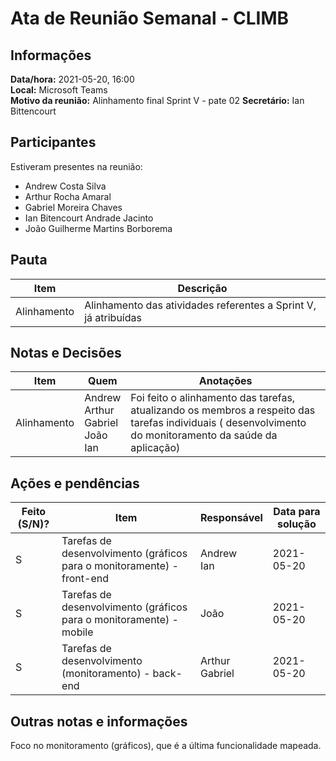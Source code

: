 # Ata de Reunião Semanal - CLIMB

## Informações

**Data/hora:** 2021-05-20, 16:00  
**Local:** Microsoft Teams  
**Motivo da reunião:** Alinhamento final Sprint V - pate 02
**Secretário:** Ian Bittencourt

## Participantes

Estiveram presentes na reunião:

- Andrew Costa Silva
- Arthur Rocha Amaral
- Gabriel Moreira Chaves
- Ian Bitencourt Andrade Jacinto
- João Guilherme Martins Borborema

## Pauta

| Item        | Descrição                                                       |
| ----------- | --------------------------------------------------------------- |
| Alinhamento | Alinhamento das atividades referentes a Sprint V, já atribuídas |

## Notas e Decisões

| Item        | Quem                                                   | Anotações                                                                                                                                                |
| ----------- | ------------------------------------------------------ | -------------------------------------------------------------------------------------------------------------------------------------------------------- |
| Alinhamento | Andrew <br/> Arthur <br/> Gabriel <br/> João <br/> Ian | Foi feito o alinhamento das tarefas, atualizando os membros a respeito das tarefas individuais ( desenvolvimento do monitoramento da saúde da aplicação) |

## Ações e pendências

| Feito (S/N)? | Item                                                                   | Responsável          | Data para solução |
| ------------ | ---------------------------------------------------------------------- | -------------------- | ----------------- |
| S            | Tarefas de desenvolvimento (gráficos para o monitoramente) - front-end | Andrew <br/> Ian     | 2021-05-20        |
| S            | Tarefas de desenvolvimento (gráficos para o monitoramente) - mobile    | João                 | 2021-05-20        |
| S            | Tarefas de desenvolvimento (monitoramento) - back-end                  | Arthur <br/> Gabriel | 2021-05-20        |

## Outras notas e informações

Foco no monitoramento (gráficos), que é a última funcionalidade mapeada.
